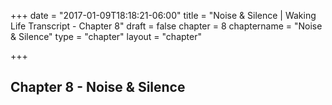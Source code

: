 +++
date = "2017-01-09T18:18:21-06:00"
title = "Noise & Silence | Waking Life Transcript - Chapter 8"
draft = false
chapter = 8
chaptername = "Noise & Silence"
type = "chapter"
layout = "chapter"

+++

## Chapter 8 - Noise & Silence


